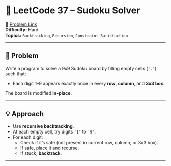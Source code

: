# 🧩 LeetCode 37 – Sudoku Solver

🔗 [Problem Link](https://leetcode.com/problems/sudoku-solver/)  
**Difficulty:** Hard  
**Topics:** `Backtracking`, `Recursion`, `Constraint Satisfaction`

---

## 📘 Problem

Write a program to solve a 9x9 Sudoku board by filling empty cells (`'.'`) such that:

- Each digit 1–9 appears exactly once in every **row**, **column**, and **3x3 box**.

The board is modified **in-place**.

---

## 💡 Approach

- Use **recursive backtracking**.
- At each empty cell, try digits `'1'` to `'9'`.
- For each digit:
  - Check if it’s safe (not present in current row, column, or 3x3 box).
  - If safe, place it and recurse.
  - If stuck, **backtrack**.

---




